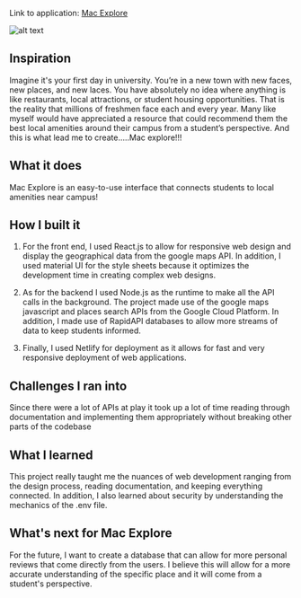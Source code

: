 Link to application: [Mac Explore](https://mac-explore.netlify.app/)

![alt text](https://challengepost-s3-challengepost.netdna-ssl.com/photos/production/software_photos/001/798/642/datas/gallery.jpg)

## Inspiration

Imagine it's your first day in university. You’re in a new town with new faces, new places, and new laces. You have absolutely no idea where anything is like restaurants, local attractions, or student housing opportunities. That is the reality that millions of freshmen face each and every year. Many like myself would have appreciated a resource that could recommend them the best local amenities around their campus from a student’s perspective. And this is what lead me to create…..Mac explore!!!

## What it does

Mac Explore is an easy-to-use interface that connects students to local amenities near campus!

## How I built it

1. For the front end, I used React.js to allow for responsive web design and display the geographical data from the google maps API. In addition, I used material UI for the style sheets because it optimizes the development time in creating complex web designs.

2. As for the backend I used Node.js as the runtime to make all the API calls in the background. The project made use of the google maps javascript and places search APIs from the Google Cloud Platform. In addition, I made use of RapidAPI databases to allow more streams of data to keep students informed.

3. Finally, I used Netlify for deployment as it allows for fast and very responsive deployment of web applications.

## Challenges I ran into

Since there were a lot of APIs at play it took up a lot of time reading through documentation and implementing them appropriately without breaking other parts of the codebase 

## What I learned

This project really taught me the nuances of web development ranging from the design process, reading documentation, and keeping everything connected. In addition, I also learned about security by understanding the mechanics of the .env file.

## What's next for Mac Explore

For the future, I want to create a database that can allow for more personal reviews that come directly from the users. I believe this will allow for a more accurate understanding of the specific place and it will come from a student's perspective. 
